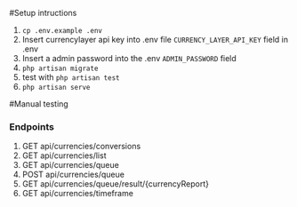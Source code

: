 #Setup intructions
1. `cp .env.example .env`
2. Insert currencylayer api key into .env file `CURRENCY_LAYER_API_KEY` field in .env
3. Insert a admin password into the .env `ADMIN_PASSWORD` field
4. `php artisan migrate`
5. test with `php artisan test`
6. `php artisan serve`

#Manual testing
### Endpoints
1. GET api/currencies/conversions
2. GET api/currencies/list
3. GET api/currencies/queue
4. POST api/currencies/queue 
5. GET api/currencies/queue/result/{currencyReport}
6. GET api/currencies/timeframe
